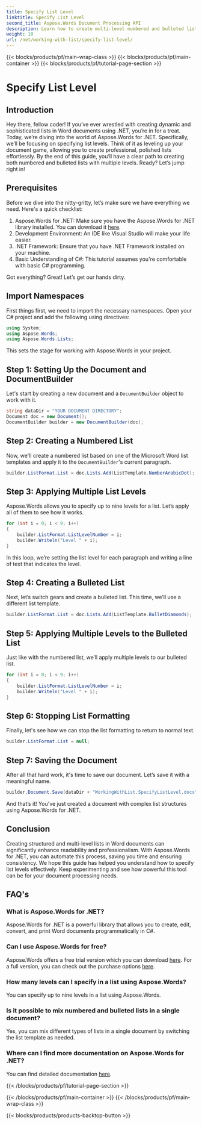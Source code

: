 ```yaml
---
title: Specify List Level
linktitle: Specify List Level
second_title: Aspose.Words Document Processing API
description: Learn how to create multi-level numbered and bulleted lists in Word documents using Aspose.Words for .NET. Step-by-step guide included. Perfect for .NET developers.
weight: 10
url: /net/working-with-list/specify-list-level/
---
```


{{< blocks/products/pf/main-wrap-class >}}
{{< blocks/products/pf/main-container >}}
{{< blocks/products/pf/tutorial-page-section >}}

# Specify List Level

## Introduction

Hey there, fellow coder! If you’ve ever wrestled with creating dynamic and sophisticated lists in Word documents using .NET, you’re in for a treat. Today, we’re diving into the world of Aspose.Words for .NET. Specifically, we’ll be focusing on specifying list levels. Think of it as leveling up your document game, allowing you to create professional, polished lists effortlessly. By the end of this guide, you’ll have a clear path to creating both numbered and bulleted lists with multiple levels. Ready? Let’s jump right in!

## Prerequisites

Before we dive into the nitty-gritty, let’s make sure we have everything we need. Here's a quick checklist:

1. Aspose.Words for .NET: Make sure you have the Aspose.Words for .NET library installed. You can download it [here](https://releases.aspose.com/words/net/).
2. Development Environment: An IDE like Visual Studio will make your life easier.
3. .NET Framework: Ensure that you have .NET Framework installed on your machine.
4. Basic Understanding of C#: This tutorial assumes you're comfortable with basic C# programming.

Got everything? Great! Let’s get our hands dirty.

## Import Namespaces

First things first, we need to import the necessary namespaces. Open your C# project and add the following using directives:

```csharp
using System;
using Aspose.Words;
using Aspose.Words.Lists;
```

This sets the stage for working with Aspose.Words in your project.

## Step 1: Setting Up the Document and DocumentBuilder

Let's start by creating a new document and a `DocumentBuilder` object to work with it.

```csharp
string dataDir = "YOUR DOCUMENT DIRECTORY";
Document doc = new Document();
DocumentBuilder builder = new DocumentBuilder(doc);
```

## Step 2: Creating a Numbered List

Now, we'll create a numbered list based on one of the Microsoft Word list templates and apply it to the `DocumentBuilder`'s current paragraph.

```csharp
builder.ListFormat.List = doc.Lists.Add(ListTemplate.NumberArabicDot);
```

## Step 3: Applying Multiple List Levels

Aspose.Words allows you to specify up to nine levels for a list. Let’s apply all of them to see how it works.

```csharp
for (int i = 0; i < 9; i++)
{
    builder.ListFormat.ListLevelNumber = i;
    builder.Writeln("Level " + i);
}
```

In this loop, we’re setting the list level for each paragraph and writing a line of text that indicates the level.

## Step 4: Creating a Bulleted List

Next, let’s switch gears and create a bulleted list. This time, we’ll use a different list template.

```csharp
builder.ListFormat.List = doc.Lists.Add(ListTemplate.BulletDiamonds);
```

## Step 5: Applying Multiple Levels to the Bulleted List

Just like with the numbered list, we’ll apply multiple levels to our bulleted list.

```csharp
for (int i = 0; i < 9; i++)
{
    builder.ListFormat.ListLevelNumber = i;
    builder.Writeln("Level " + i);
}
```

## Step 6: Stopping List Formatting

Finally, let's see how we can stop the list formatting to return to normal text.

```csharp
builder.ListFormat.List = null;
```

## Step 7: Saving the Document

After all that hard work, it's time to save our document. Let’s save it with a meaningful name.

```csharp
builder.Document.Save(dataDir + "WorkingWithList.SpecifyListLevel.docx");
```

And that’s it! You've just created a document with complex list structures using Aspose.Words for .NET.

## Conclusion

Creating structured and multi-level lists in Word documents can significantly enhance readability and professionalism. With Aspose.Words for .NET, you can automate this process, saving you time and ensuring consistency. We hope this guide has helped you understand how to specify list levels effectively. Keep experimenting and see how powerful this tool can be for your document processing needs.

## FAQ's

### What is Aspose.Words for .NET?
Aspose.Words for .NET is a powerful library that allows you to create, edit, convert, and print Word documents programmatically in C#.

### Can I use Aspose.Words for free?
Aspose.Words offers a free trial version which you can download [here](https://releases.aspose.com/). For a full version, you can check out the purchase options [here](https://purchase.aspose.com/buy).

### How many levels can I specify in a list using Aspose.Words?
You can specify up to nine levels in a list using Aspose.Words.

### Is it possible to mix numbered and bulleted lists in a single document?
Yes, you can mix different types of lists in a single document by switching the list template as needed.

### Where can I find more documentation on Aspose.Words for .NET?
You can find detailed documentation [here](https://reference.aspose.com/words/net/).

{{< /blocks/products/pf/tutorial-page-section >}}

{{< /blocks/products/pf/main-container >}}
{{< /blocks/products/pf/main-wrap-class >}}

{{< blocks/products/products-backtop-button >}}
